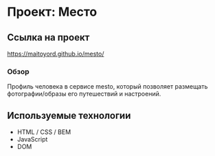 # Проект: Место

## Ссылка на проект
https://maitoyord.github.io/mesto/

### Обзор
Профиль человека в сервисе mesto, который позволяет размещать фотографии/образы его путешествий и настроений.

## Используемые технологии
* HTML / CSS / BEM
* JavaScript
* DOM
